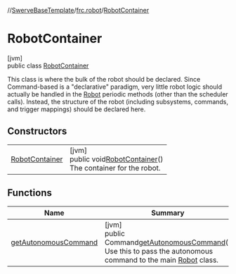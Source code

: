 //[SwerveBaseTemplate](../../../index.md)/[frc.robot](../index.md)/[RobotContainer](index.md)

# RobotContainer

[jvm]\
public class [RobotContainer](index.md)

This class is where the bulk of the robot should be declared. Since Command-based is a &quot;declarative&quot; paradigm, very little robot logic should actually be handled in the [Robot](../-robot/index.md) periodic methods (other than the scheduler calls). Instead, the structure of the robot (including subsystems, commands, and trigger mappings) should be declared here.

## Constructors

| | |
|---|---|
| [RobotContainer](-robot-container.md) | [jvm]<br>public void[RobotContainer](-robot-container.md)()<br>The container for the robot. |

## Functions

| Name | Summary |
|---|---|
| [getAutonomousCommand](get-autonomous-command.md) | [jvm]<br>public Command[getAutonomousCommand](get-autonomous-command.md)()<br>Use this to pass the autonomous command to the main [Robot](../-robot/index.md) class. |
